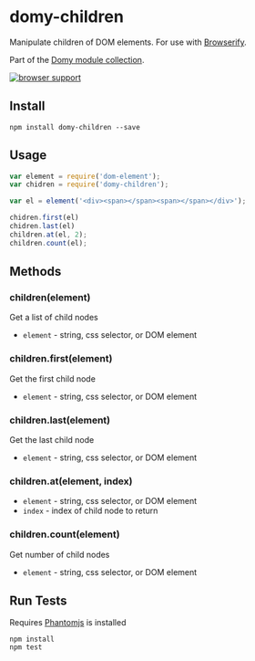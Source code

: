 # domy-children
 
Manipulate children of DOM elements. For use with [Browserify](http://browserify.org).

Part of the [Domy module collection](https://github.com/scottcorgan/domy).

[![browser support](https://ci.testling.com/scottcorgan/domy-children.png)](https://ci.testling.com/scottcorgan/domy-children)
 
## Install
 
```
npm install domy-children --save
```
 
## Usage
 
```js
var element = require('dom-element');
var chidren = require('domy-children');

var el = element('<div><span></span><span></span></div>');

chidren.first(el)
chidren.last(el)
children.at(el, 2);
children.count(el);
```
 
## Methods

### children(element)

Get a list of child nodes

* `element` - string, css selector, or DOM element

### children.first(element)

Get the first child node

* `element` - string, css selector, or DOM element

### children.last(element)

Get the last child node

* `element` - string, css selector, or DOM element

### children.at(element, index)

* `element` - string, css selector, or DOM element
* `index` - index of child node to return

### children.count(element)

Get number of child nodes

* `element` - string, css selector, or DOM element

## Run Tests

Requires [Phantomjs](phantomjs.org/download.html) is installed

```
npm install
npm test
```